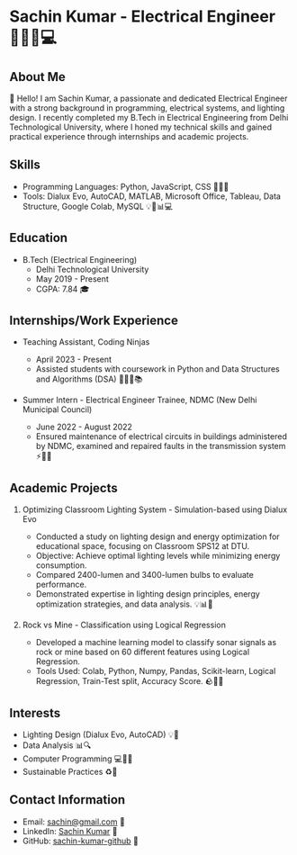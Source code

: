 # Sachin Kumar - Electrical Engineer 👨‍🔧💡💻



## About Me

👋 Hello! I am Sachin Kumar, a passionate and dedicated Electrical Engineer with a strong background in programming, electrical systems, and lighting design. I recently completed my B.Tech in Electrical Engineering from Delhi Technological University, where I honed my technical skills and gained practical experience through internships and academic projects.

## Skills

- Programming Languages: Python, JavaScript, CSS 🐍🌐🎨
- Tools: Dialux Evo, AutoCAD, MATLAB, Microsoft Office, Tableau, Data Structure, Google Colab, MySQL 💡📐📊💻

## Education

- B.Tech (Electrical Engineering)
  - Delhi Technological University
  - May 2019 - Present
  - CGPA: 7.84 🎓

## Internships/Work Experience

- Teaching Assistant, Coding Ninjas
  - April 2023 - Present
  - Assisted students with coursework in Python and Data Structures and Algorithms (DSA) 👨‍🏫🐍📚

- Summer Intern - Electrical Engineer Trainee, NDMC (New Delhi Municipal Council)
  - June 2022 - August 2022
  - Ensured maintenance of electrical circuits in buildings administered by NDMC, examined and repaired faults in the transmission system ⚡🏢🔧

## Academic Projects

1. Optimizing Classroom Lighting System - Simulation-based using Dialux Evo
   - Conducted a study on lighting design and energy optimization for educational space, focusing on Classroom SPS12 at DTU.
   - Objective: Achieve optimal lighting levels while minimizing energy consumption.
   - Compared 2400-lumen and 3400-lumen bulbs to evaluate performance.
   - Demonstrated expertise in lighting design principles, energy optimization strategies, and data analysis. 💡📊🏫

2. Rock vs Mine - Classification using Logical Regression
   - Developed a machine learning model to classify sonar signals as rock or mine based on 60 different features using Logical Regression.
   - Tools Used: Colab, Python, Numpy, Pandas, Scikit-learn, Logical Regression, Train-Test split, Accuracy Score. 🪨🚢🧪

## Interests

- Lighting Design (Dialux Evo, AutoCAD) 💡📐
- Data Analysis 📊🔍
- Computer Programming 💻👨‍💻
- Sustainable Practices ♻️🌱

## Contact Information

- Email: sachin@gmail.com 📧
- LinkedIn: [Sachin Kumar](https://www.linkedin.com/in/sachin-kumar-b22778216/) 🔗
- GitHub: [sachin-kumar-github](https://github.com/sachin-dtu) 🐙

